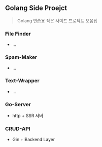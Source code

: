## Golang Side Proejct

> Golang 연습용 작은 사이드 프로젝트 모음집

### File Finder

- ...

### Spam-Maker

- ...

### Text-Wrapper

- ...

### Go-Server

- http + SSR 서버

### CRUD-API

- Gin + Backend Layer

